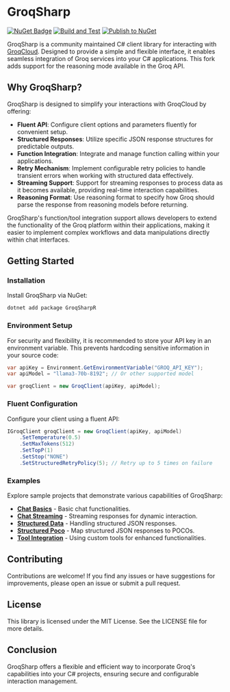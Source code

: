 # GroqSharp

[![NuGet Badge](https://buildstats.info/nuget/GroqSharpR)](https://www.nuget.org/packages/GroqSharpR)
[![Build and Test](https://github.com/arcology-public/GroqSharp/actions/workflows/build-and-test.yml/badge.svg?branch=main)](https://github.com/arcology-public/GroqSharp/actions/workflows/build-and-test.yml)
[![Publish to NuGet](https://github.com/arcology-public/GroqSharp/actions/workflows/publish-to-nuget.yml/badge.svg)](https://github.com/arcology-public/GroqSharp/actions/workflows/publish-to-nuget.yml)

GroqSharp is a community maintained C# client library for interacting with [GroqCloud](https://groq.com/). Designed to provide a simple and flexible interface, it enables seamless integration of Groq services into your C# applications.  This fork adds support for the reasoning mode available in the Groq API.

## Why GroqSharp?

GroqSharp is designed to simplify your interactions with GroqCloud by offering:

- **Fluent API**: Configure client options and parameters fluently for convenient setup.
- **Structured Responses**: Utilize specific JSON response structures for predictable outputs.
- **Function Integration**: Integrate and manage function calling within your applications.
- **Retry Mechanism**: Implement configurable retry policies to handle transient errors when working with structured data effectively.
- **Streaming Support**: Support for streaming responses to process data as it becomes available, providing real-time interaction capabilities.
- **Reasoning Format**: Use reasoning format to specify how Groq should parse the response from reasoning models before returning.

GroqSharp's function/tool integration support allows developers to extend the functionality of the Groq platform within their applications, making it easier to implement complex workflows and data manipulations directly within chat interfaces.


## Getting Started

### Installation

Install GroqSharp via NuGet:

```bash
dotnet add package GroqSharpR
```

### Environment Setup

For security and flexibility, it is recommended to store your API key in an environment variable. This prevents hardcoding sensitive information in your source code:

```csharp
var apiKey = Environment.GetEnvironmentVariable("GROQ_API_KEY");
var apiModel = "llama3-70b-8192"; // Or other supported model

var groqClient = new GroqClient(apiKey, apiModel);
```

### Fluent Configuration

Configure your client using a fluent API:

```csharp
IGroqClient groqClient = new GroqClient(apiKey, apiModel)
    .SetTemperature(0.5)
    .SetMaxTokens(512)
    .SetTopP(1)
    .SetStop("NONE")
    .SetStructuredRetryPolicy(5); // Retry up to 5 times on failure
```

### Examples

Explore sample projects that demonstrate various capabilities of GroqSharp:

- [**Chat Basics**](./Samples/GroqSharp.Samples.ChatBasics/README.md) - Basic chat functionalities.
- [**Chat Streaming**](./Samples/GroqSharp.Samples.ChatStreaming/README.md) - Streaming responses for dynamic interaction.
- [**Structured Data**](./Samples/GroqSharp.Samples.StructuredData/README.md) - Handling structured JSON responses.
- [**Structured Poco**](./Samples/GroqSharp.Samples.StructuredPoco/README.md) - Map structured JSON responses to POCOs.
- [**Tool Integration**](./Samples/GroqSharp.Samples.ToolIntegration/README.md) - Using custom tools for enhanced functionalities.

## Contributing

Contributions are welcome! If you find any issues or have suggestions for improvements, please open an issue or submit a pull request.

## License

This library is licensed under the MIT License. See the LICENSE file for more details.

## Conclusion

GroqSharp offers a flexible and efficient way to incorporate Groq's capabilities into your C# projects, ensuring secure and configurable interaction management.
